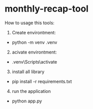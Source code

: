 # monthly-recap-tool

How to usage this tools:

1. Create environtment:

- python -m venv .venv

2. acivate environtment:

- .venv\Scripts\activate

3. install all library 

- pip install -r requirements.txt

4. run the application

- python app.py